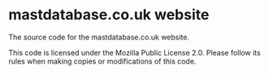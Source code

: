 # mastdatabase.co.uk website

The source code for the mastdatabase.co.uk website.

This code is licensed under the Mozilla Public License 2.0. Please follow its rules when making copies or modifications of this code.
